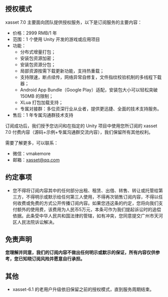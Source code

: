 <!-- docs/license.md -->
## 授权模式

xasset 7.0 主要面向团队提供授权服务，以下是订阅服务的主要内容：

- 价格：2999 RMB/1 年
- 范围：1 个使用 Unity 开发的游戏或应用项目
- 功能：
    - 分布式增量打包；
    - 安装包资源加密；
    - 安装包资源分包；
    - 局部资源按需下载更新功能，支持热重载；
    - 支持限速，断点续传，网络异常自修复，文件指纹校验机制的多线程下载器；
    - Android App Bundle（Google Play）适配，安装包大小可以轻松突破 150MB 的限制；
    - XLua 打包加载支持；
    - 专属对接群：多位资深行业从业者，提供更迅捷、全面的技术支持服务。
- 售后：1 年专属沟通群技术支持

订阅成功后，我们授予您访问和在指定的 Unity 项目中使用您所订阅的 xasset 7.0 付费内容（源码+示例+专属沟通群交流内容），我们保留所有其他权利。

需要了解更多，可以联系：

- 微信：vmakemore
- 邮箱：xasset@qq.com

## 约定事项

- 您不得将订阅内容其中的任何部分出租、租赁、出借、转售、转让或托管给第三方，不得明示或默示给任何第三人使用，不得再次销售订阅内容，不得以任何收费或免费的方式公开传播订阅内容。如果您违这条的约定，您将向我们支付额外的使用费，该费用为人民币5万元，本条可作为我们提起诉讼时的追偿依据。此条受中华人民共和国法律的管辖，如有冲突，您同意提交广州市天河区人民法院诉讼解决。

## 免责声明

**您理解并同意，我们的订阅内容不做出任何明示或默示的保证，所有内容仅供参考，您已知晓订阅风险并愿意自行承担。**

## 其他

- xasset-6.1 的老用户升级依旧保留之前的授权模式，直到服务周期结束。